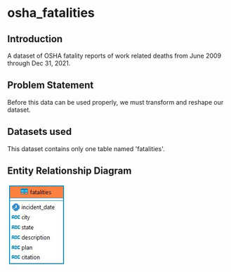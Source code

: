 # osha_fatalities

## Introduction
A dataset of OSHA fatality reports of work related deaths from June 2009 through Dec 31, 2021.

## Problem Statement
Before this data can be used properly, we must transform and reshape our dataset.

## Datasets used
This dataset contains only one table named 'fatalities'.

## Entity Relationship Diagram
![alt text](https://github.com/iweld/osha_fatalities/blob/main/ERD.JPG)
